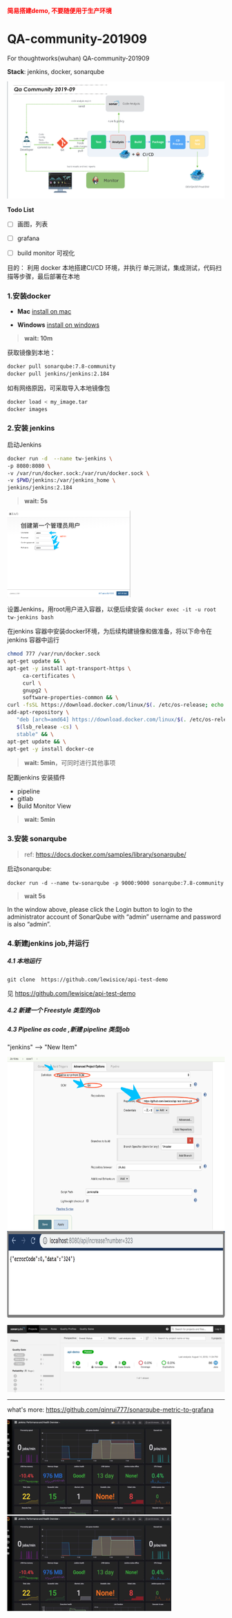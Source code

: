 <h4 style="color: red;">简易搭建demo, 不要随便用于生产环境</h4>

# QA-community-201909
For thoughtworks(wuhan) QA-community-201909

**Stack**: jenkins, docker, sonarqube

![](images/arch_01.png)


**Todo List**

- [ ] 画图，列表
- [ ] grafana
- [ ] build monitor 可视化


目的： 利用 docker 本地搭建CI/CD 环境，并执行 单元测试，集成测试，代码扫描等步骤，最后部署在本地

###  1.安装docker

- **Mac**
[install on mac](https://docs.docker.com/v17.12/docker-for-mac/install/#download-docker-for-mac)

- **Windows**
[install on windows](https://docs.docker.com/docker-for-windows/install/)

> **wait: 10m**

获取镜像到本地：
```bash
docker pull sonarqube:7.8-community
docker pull jenkins/jenkins:2.184
```

如有网络原因，可采取导入本地镜像包
```bash
docker load < my_image.tar
docker images 
```

### 2.安装 jenkins

启动Jenkins
```bash
docker run -d  --name tw-jenkins \
-p 8080:8080 \
-v /var/run/docker.sock:/var/run/docker.sock \
-v $PWD/jenkins:/var/jenkins_home \
jenkins/jenkins:2.184
```
> **wait: 5s**

<img alt="xxx" src="images/jenkins_setup_02.png" valigin="middle" height="200"/>

设置Jenkins，用root用户进入容器，以便后续安装
`docker exec -it -u root tw-jenkins bash` 

在jenkins 容器中安装docker环境，为后续构建镜像和做准备，将以下命令在jenkins 容器中运行

```bash
chmod 777 /var/run/docker.sock
apt-get update && \
apt-get -y install apt-transport-https \
     ca-certificates \
     curl \
     gnupg2 \
     software-properties-common && \
curl -fsSL https://download.docker.com/linux/$(. /etc/os-release; echo "$ID")/gpg > /tmp/dkey; apt-key add /tmp/dkey && \
add-apt-repository \
   "deb [arch=amd64] https://download.docker.com/linux/$(. /etc/os-release; echo "$ID") \
   $(lsb_release -cs) \
   stable" && \
apt-get update && \
apt-get -y install docker-ce
```
> **wait: 5min**，可同时进行其他事项

配置jenkins  安装插件
- pipeline
- gitlab
- Build Monitor View

> **wait: 5min**

### 3.安装 sonarqube

>ref: https://docs.docker.com/samples/library/sonarqube/

启动sonarqube:

`docker run -d --name tw-sonarqube -p 9000:9000 sonarqube:7.8-community`

> **wait 5s**

In the window above, please click the Login button to login to the administrator account of SonarQube with “admin” username and password is also “admin”.

### 4.新建jenkins job,并运行

##### 4.1 本地运行

`git clone  https://github.com/lewisice/api-test-demo`

见 https://github.com/lewisice/api-test-demo

##### 4.2 新建一个 Freestyle 类型的job


##### 4.3 Pipeline as code ,新建 pipeline 类型job  
"jenkins" --> "New Item"  

<img alt="xxx" src="images/jenkins_setup_04.png" valigin="middle" height="400"/>

<img alt="xxx" src="images/browser_screenshot_1.png" valigin="middle" height="200"/>

![](images/sonarqube_01.png)

---
what's more:
https://github.com/qinrui777/sonarqube-metric-to-grafana


<img src="images/jenkins_to_grafana.png" width="380" height="220" >      <img src="images/jenkins_to_grafana.png" width="380" height="220" >
